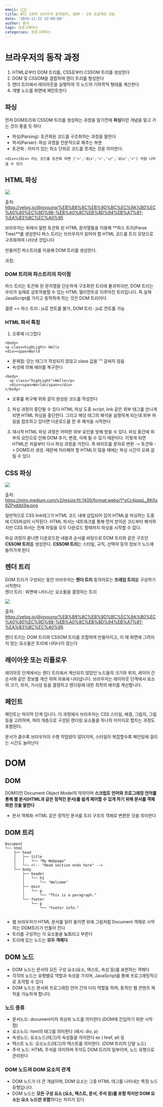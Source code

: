 ```yaml
---
emoji: 👨🏻‍💻
title: WTL 1회차 브라우저 동작원리, DOM - 1차 프로젝트 5팀
date: '2024-11-25 22:00:00'
author: 중석
tags: 프로그래머스
categories: 프로그래머스
---
```


# 브라우저의 동작 과정

1. HTML로부터 DOM 트리를, CSS로부터 CSSOM 트리를 생성한다
2. DOM 및 CSSOM을 결합하여 렌더 트리를 형성한다
3. 렌더 트리에서 레이아웃을 실행하여 각 노드의 기하학적 형태를 계산한다
4. 개별 노드를 화면에 페인트한다

## 파싱

먼저 DOM트리와 CSSOM 트리를 생성하는 과정을 알기전에 **파싱**이란 개념을 알고 가는 것이 좋을 듯 하다

- 파싱(Parsing): 토큰화된 코드를 구조화하는 과정을 말한다
- 파서(Parser): 파싱 과정을 전문적으로 해주는 부분
- 토큰화 : 의미가 있는 최소 단위로 코드를 쪼개는 것을 의미한다.

```
<div></div> 라는 코드를 토큰화 하면 ['<','div','>','</','div','>'] 처럼 나타낼 수 있다

```

## HTML 파싱

<img src="https://velog.velcdn.com/images/joyoung/post/ed81e2d4-6865-4523-a689-4b9d4965caeb/image.png">

출처: https://velog.io/@joyoung/%EB%B8%8C%EB%9D%BC%EC%9A%B0%EC%A0%80%EC%9D%98-%EB%A0%8C%EB%8D%94%EB%A7%81-%EA%B3%BC%EC%A0%95

브라우저는 위에서 말한 토큰화 된 HTML 문자열들을 이용해 **파스 트리(Parse Tree)**를 생성한다
파스 트리는 브라우저가 읽어야 할 HTML 코드를 트리 모양으로 구조화하여 나타낸 것입니다

만들어진 파스트리를 이용해 DOM 트리를 생성한다.

과정:

### DOM 트리와 파스트리의 차이점

파스 트리는 토큰화 된 문자열을 단순하게 구조화한 트리에 불과하지만,
DOM 트리는 우리가 실제로 상호작용할 수 있는 HTML 엘리먼트로 이루어진 트리입니다.
즉 실제 JavaScript를 가지고 동작하게 하는 것은 DOM 트리이다.

결론 => 파스 트리 : js로 컨트롤 불가, DOM 트리 : js로 컨트롤 가능

### HTML 파서 특징

1. 오류에 너그럽다

```
<body>
<p class=highLight> Hello
<div><span>World
```

- 문제점: 닫는 태그가 작성되지 않았고 class 값을 "" 감싸지 않음
- 속성에 의해 에러를 복구한다

```
<body>
  <p class="highLight">Hello</p>
  <div><span>World</span></div>
</body>
```

- 오류를 복구해 위와 같이 완성된 코드를 작성한다

2. 파싱 과정이 중단될 수 있다
   HTML 파싱 도중 script, link 같은 외부 태그를 만나게 되면 HTML 파싱을 중단한다.
   그리고 해당 태그의 해석을 실행하게 되는데 외부 파일을 참조하고 있다면 다운로드를 한 후 해석을 시작한다

3. 재시작
   HTML 파싱 과정은 어떠한 외부 요인을 방해 받을 수 있다. 파싱 중간에 외부의 요인으로 인해 DOM 추가, 변경, 삭제 될 수 있기 때문이다. 이렇게 되면 HTML은 처음부터 다시 파싱 과정을 거친다. 즉 바이트를 문자로 변환 -> 토큰화 -> DOM트리 생성. 때문에 처리해야 할 HTML이 많을 때에는 파싱 시간이 오래 걸릴 수 있다

## CSS 파싱

<img src ="https://miro.medium.com/v2/resize:fit:1400/format:webp/1*oCc4pqsL_RK0x9ZPyddd3w.png">

출처: https://miro.medium.com/v2/resize:fit:1400/format:webp/1*oCc4pqsL_RK0x9ZPyddd3w.png

일반적으로 CSS link태그가 HTML 코드 내에 삽입되어 있어 HTML을 파싱하는 도중에 CSS파싱이 시작된다.
HTML 파서는 네트워크를 통해 먼저 받아온 코드부터 해석하지만 CSS 파서는 전체 파일을 모두 다운로드 할때까지 파싱을 시작할 수 없다.

파싱 과정이 끝나면 다운로드한 내용과 순서를 바탕으로 DOM 트리와 같은 구조인 **CSSOM 트리**를 생성한다.
**CSSOM 트리**는 스타일, 규칙, 선택자 등의 정보가 노드에 들어가게 된다

## 렌더 트리

DOM 트리가 구성되는 동안 브라우저는 **렌더 트리** 동의어로는 **프레임 트리**를 구성하기 시작한다  
렌더 트리 : 화면에 나타나는 요소들을 결정하는 트리

<img src="https://velog.velcdn.com/images/joyoung/post/3dbe331d-37d4-4a23-b8bc-fae8c7ecc56b/image.png">

출처: https://velog.io/@joyoung/%EB%B8%8C%EB%9D%BC%EC%9A%B0%EC%A0%80%EC%9D%98-%EB%A0%8C%EB%8D%94%EB%A7%81-%EA%B3%BC%EC%A0%95

렌더 트리는 DOM 트리와 CSSOM 트리를 조합하여 만들어지고, 이 때 화면에 그려지지 않는 요소들은 트리에 나타나지 않는다

## 레이아웃 또는 리플로우

레이아웃 단계에서는 렌더 트리에서 계산되지 않았던 노드들의 크기와 위치, 레이어 간 순서와 같은 정보를 계산 하여 좌표에 나타냅니다. 브라우저는 레이아웃 단계에서 요소의 크기, 위치, 가시성 등을 결정하고 렌더링에 대한 최적의 배치를 계산합니다.

## 페인트

페인트는 마지막 단계 입니다. 이 과정에서 브라우저는 CSS 스타일, 배경, 그림자, 그림 등을 고려하며, 여러 개층으로 구성된 렌더링 요소들을 하나의 이미지로 합치는 과정도 포함된다.

문서가 클수록 브라우저의 수행 작업량이 많아지며, 스타일이 복잡할수록 페인팅에 걸리는 시간도 늘어난다

# DOM

## DOM

DOM이란 Document Object Model의 약자이며 **스크립트 언어와 프로그래밍 언어를 통해 웹 문서(HTML과 같은 정적인 문서)를 쉽게 제어할 수 있게 하기 위해 문서를 객체화한 것을 말한다**

- 문서 객체화: HTML 같은 정적인 문서를 트리 구조의 객체로 변환한 것을 의미한다

## DOM 트리

```
Document
└── html
    ├── head
    │   ├── title
    │   │   └── "My Webpage"
    │   └── <!-- "Head section ends here" -->
    └── body
        ├── header
        │   └── h1
        │       └── "Welcome"
        ├── main
        │   └── p
        │       └── "This is a paragraph."
        └── footer
            └── p
                └── "Footer info."


```

- 웹 브라우저가 HTML 문서를 읽어 들이면 위에 그림처럼 Document 객체로 시작하는 DOM트리가 만들어 진다
- 트리를 구성하는 각 요소들을 **노드**라고 부른다
- 트리에 있는 노드는 **모두 객체다**

## DOM 노드

- DOM 노드는 문서의 모든 구성 요소(요소, 텍스트, 속성 등)를 표현하는 객체다
- 각각의 노드는 유형별로 역할과 속성을 가지며, JavaScript를 통해 프로그래밍적으로 조작할 수 있다
- DOM 노드는 문서와 프로그래밍 언어 간의 다리 역할을 하여, 동적인 웹 콘텐츠 제작을 가능하게 합니다.

### 노드 종류

- 문서노드: document이자 최상위 노드를 의미한다 (DOM에 진입하기 위한 시작점)
- 요소노드: html의 태그를 의미한다 (예시: div, p)
- 속성노드: 요소노드(태그)의 속성들을 의미한다 ex ) href, alt 등
- 텍스트 노드: 요소노드(태그)의 텍스트를 의미한다. (DOM 트리의 단말 노드)
- 주석 노드: HTML 주석을 의미하며 주석도 DOM 트리의 일부이며, 노드 유형으로 관리된다

### DOM 노드와 DOM 요소의 관계

- DOM 노드가 더 큰 개념이며, DOM 요소는 그중 HTML 태그를 나타내는 특정 노드 유형입니다.
- DOM 노드는 **모든 구성 요소 (요소, 텍스트, 문서, 주석 등)를 포함 하지만 DOM 요소는 요소 노드만 포함**하다는 차이가 있다

```toc

```
